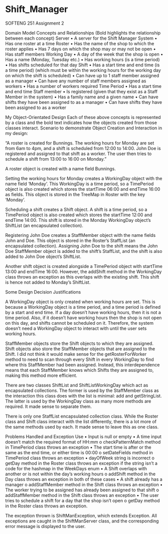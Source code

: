 # Shift_Manager

SOFTENG 251 Assignment 2

Domain Model Concepts and Relationships
(Bold highlights the relationship between each concept)
Server
•	A server for the Shift Manager System
•	Has one roster at a time
Roster 
•	Has the name of the shop to which the roster applies
•	Has 7 days on which the shop may or may not be open
•	Has staff members
Working Day
•	A day of the week that the shop is open
•	Has a name (Monday, Tuesday etc.)
•	Has working hours (is a time period)
•	Has shifts scheduled for that day
Shift
•	Has a start time and end time (is a time period) (which must be within the working hours for the working day on which the shift is scheduled)
•	Can have up to 1 staff member assigned as a manager
•	Can have any number of staff members assigned as workers
•	Has a number of workers required
Time Period
•	Has a start time and end time
Staff member
•	Is registered (given that they exist as a Staff Member in the system)
•	Has a family name and a given name
•	Can have shifts they have been assigned to as a manager
•	Can have shifts they have been assigned to as a worker

My Object-Orientated Design
Each of these above concepts is represented by a class and the bold text indicates how the objects created from those classes interact.
Scenario to demonstrate Object Creation and Interaction in my design: 

“A roster is created for Bunnings. The working hours for Monday are set from 6am to 4pm, and a shift is scheduled from 12:00 to 14:00. John Doe is registered and assigned to that shift as a worker. The user then tries to schedule a shift from 13:00 to 16:00 on Monday.”

A roster object is created with a name field Bunnings.

Setting the working hours for Monday creates a WorkingDay object with the name field ‘Monday’. This WorkingDay is a time period, so a TimePeriod object is also created which stores the startTime 06:00 and endTime 16:00 as fields. This object is stored in the TreeMap in Roster with the key ‘Monday’.

Scheduling a shift creates a Shift object. A shift is a time period, so a TimePeriod object is also created which stores the startTime 12:00 and endTime 14:00. This shift is stored in the Monday WorkingDay object’s ShiftList (an encapsulated collection). 

Registering John Doe creates a StaffMember object with the name fields John and Doe. This object is stored in the Roster’s StaffList (an encapsulated collection). Assigning John Doe to the shift means the John Doe StaffMember object is added to the shift’s StaffList, and the shift is also added to John Doe object’s ShiftList.

Another shift object is created alongside a TimePeriod object with startTime 13:00 and endTime 16:00. However, the addShift method in the WorkingDay class throws an exception as this overlaps with the existing shift. This shift is hence not added to Monday’s ShiftList.

Some Design Decision Justifications

A WorkingDay object is only created when working hours are set. This is because a WorkingDay object is a time period, and a time period is defined by a start and end time. If a day doesn’t have working hours, then it is not a time period. Also, if it doesn’t have working hours then the shop is not open on this day, and shifts cannot be scheduled on it. Therefore, the system doesn’t need a WorkingDay object to interact with until the user sets working hours. 

StaffMember objects store the Shift objects to which they are assigned. Shift objects also store the StaffMember objects that are assigned to the Shift. I did not think it would make sense for the getRosterForWorker method to need to scan through every Shift in every WorkingDay to find where this StaffMember had been assigned. Instead, this interdependence means that each StaffMember knows which Shifts they are assigned to, making this method more efficient.

There are two classes ShiftList and ShiftListWorkingDay which act as encapsulated collections. The former is used by the StaffMember class as the interaction this class does with the list is minimal: add and getStringList. The latter is used by the WorkingDay class as many more methods are required. It made sense to separate them.

There is only one StaffList encapsulated collection class. While the Roster class and Shift class interact with the list differently, there is a lot more of the same methods used by each. It made sense to leave this as one class.

Problems Handled and Exception Use
•	Input is null or empty
•	A time input doesn’t match the required format of HH:mm
o	checkPatternMatch method in TimePeriod class throws an exception
•	The start time is after or the same as the end time, or either time is 00:00
o	setDateFields method in TimePeriod class throws an exception
•	dayOfWeek string is incorrect
o	getDay method in the Roster class throws an exception if the string isn’t a code for the hashmap in the WeekDays enum
•	A Shift overlaps with another or is not within the day’s working hours
o	addShift method in the Day class throws an exception in both of these cases
•	A shift already has a manager
o	addStaffMember method in the Shift class throws an exception 
•	The worker trying to be assigned has already been assigned to that shift
o	addStaffMember method in the Shift class throws an exception 
•	The user tries to schedule a shift for a day that the shop isn’t open
o	getDay method in the Roster class throws an exception.

The exception thrown is ShiftManException, which extends Exception. All exceptions are caught in the ShiftManServer class, and the corresponding error message is displayed to the user.
